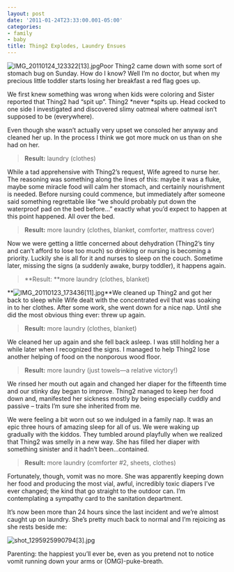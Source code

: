 ```yaml
---
layout: post
date: '2011-01-24T23:33:00.001-05:00'
categories:
- family
- baby
title: Thing2 Explodes, Laundry Ensues
---
```



![IMG_20110124_123322[13].jpg](/assets/2011/IMG_20110124_123322[13].jpg)Poor Thing2 came down with some sort of stomach bug on Sunday. How do I know? Well I’m no doctor, but when my precious little toddler starts losing her breakfast a red flag goes up. 

We first knew something was wrong when kids were coloring and Sister reported that Thing2 had “spit up”. Thing2 *never *spits up. Head cocked to one side I investigated and discovered slimy oatmeal where oatmeal isn’t supposed to be (everywhere).

Even though she wasn’t actually very upset we consoled her anyway and cleaned her up. In the process I think we got more muck on us than on she had on her.
<blockquote> 

**Result:** laundry (clothes)
</blockquote>

While a tad apprehensive with Thing2’s request, Wife agreed to nurse her. The reasoning was something along the lines of this: maybe it was a fluke, maybe some miracle food will calm her stomach, and certainly nourishment is needed. Before nursing could commence, but immediately after someone said something regrettable like “we should probably put down the waterproof pad on the bed before…” exactly what you’d expect to happen at this point happened. All over the bed.
<blockquote> 

**Result:** more laundry (clothes, blanket, comforter, mattress cover)
</blockquote>

Now we were getting a little concerned about dehydration (Thing2’s tiny and can’t afford to lose too much) so drinking or nursing is becoming a priority. Luckily she is all for it and nurses to sleep on the couch. Sometime later, missing the signs (a suddenly awake, burpy toddler), it happens again.
<blockquote> 

**Result: **more laundry (clothes, blanket)
</blockquote>

**![IMG_20110123_173436[11].jpg](/assets/2011/IMG_20110123_173436[11].jpg)**We cleaned up Thing2 and got her back to sleep while Wife dealt with the concentrated evil that was soaking in to her clothes. After some work, she went down for a nice nap. Until she did the most obvious thing ever: threw up again. 
<blockquote> 

**Result:** more laundry (clothes, blanket)
</blockquote>

We cleaned her up again and she fell back asleep. I was still holding her a while later when I recognized the signs. I managed to help Thing2 lose another helping of food on the nonporous wood floor.
<blockquote> 

**Result:** more laundry (just towels—a relative victory!)
</blockquote>

We rinsed her mouth out again and changed her diaper for the fifteenth time and our stinky day began to improve. Thing2 managed to keep her food down and, manifested her sickness mostly by being especially cuddly and passive – traits I’m sure she inherited from me.

We were feeling a bit worn out so we indulged in a family nap. It was an epic three hours of amazing sleep for all of us. We were waking up gradually with the kiddos. They tumbled around playfully when we realized that Thing2 was smelly in a new way. She has filled her diaper with something sinister and it hadn’t been…contained.
<blockquote> 

**Result:** more laundry (comforter #2, sheets, clothes)
</blockquote>

Fortunately, though, vomit was no more. She was apparently keeping down her food and producing the most vial, awful, incredibly toxic diapers I’ve ever changed; the kind that go straight to the outdoor can. I’m contemplating a sympathy card to the sanitation department.

It’s now been more than 24 hours since the last incident and we’re almost caught up on laundry. She’s pretty much back to normal and I’m rejoicing as she rests beside me:  

![shot_1295925990794[3].jpg](/assets/2011/shot_1295925990794[3].jpg)

Parenting: the happiest you’ll ever be, even as you pretend not to notice vomit running down your arms or (OMG)-puke-breath.